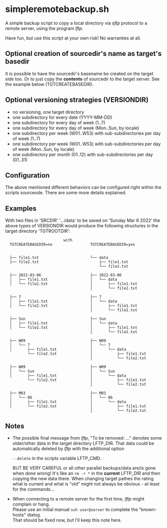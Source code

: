 # simpleremotebackup.sh

A simple backup script to copy a local directory via *sftp* protocol
to a remote server, using the program *lftp*.

Have fun, but use this script at your own risk! No warranties at all.

## Optional creation of sourcedir's name as target's basedir

It is possible to have the sourcedir's basename be created on the target side too.
Or to just copy the **contents** of sourcedir to the target server.
See the example below (TGTCREATEBASEDIR).

## Optional versioning strategies (VERSIONDIR)

* no versioning, one target directory
* one subdirectory for every date (YYYY-MM-DD)
* one subdirectory for every day of week (1..7)
* one subdirectory for every day of week (Mon..Sun, by locale)
* one subdirectory per week (W01..W53) with sub-subdirectories per day of week (1..7)
* one subdirectory per week (W01..W53) with sub-subdirectories per day of week (Mon..Sun, by locale)
* one subdirectory per month (01..12) with sub-subdirectories per day (01..31)

## Configuration

The above mentioned different behaviors can be configured right within the scripts sourceode.
There are some more details explained.

## Examples

With two files in 'SRCDIR' '.../data' to be saved
on 'Sunday Mar 6 2022' the above types of VERSIONDIR
would produce the following structures in the target directory 'TGTROOTDIR':

```
                          with
  TGTCREATEBASEDIR=no                 TGTCREATEBASEDIR=yes


  ├── file1.txt                       └── data
  ├── file2.txt                           ├── file1.txt
                                          └── file2.txt

  ├── 2022-03-06                      ├── 2022-03-06
  │   ├── file1.txt                   │   └── data
  │   └── file2.txt                   │       ├── file1.txt
                                      │       └── file2.txt

  ├── 7                               ├── 7
  │   ├── file1.txt                   │   └── data
  │   └── file2.txt                   │       ├── file1.txt
                                      │       └── file2.txt

  ├── Sun                             ├── Sun
  │   ├── file1.txt                   │   └── data
  │   └── file2.txt                   │       ├── file1.txt
                                      │       └── file2.txt

  ├── W09                             ├── W09
  │   └── 7                           │   └── 7
  │       ├── file1.txt               │       └── data
          └── file2.txt               │           ├── file1.txt
                                      │           └── file2.txt

  ├── W09                             ├── W09
  │   └── Sun                         │   └── Sun
  │       ├── file1.txt               │       └── data
          └── file2.txt               │           ├── file1.txt
                                      │           └── file2.txt

  ├── M03                             ├── M03
  │   └── 06                          │   └── 06
  │       ├── file1.txt               │       └── data
  │       └── file2.txt               │           ├── file1.txt
                                      │           └── file2.txt
```

## Notes

* The possible final message from *lftp*, "To be removed: ..."
  denotes some older/other data in the target directory LFTP_DIR.
  That data could be automatically deleted by *lftp* with the additional option

    `--delete` in the scripts variable LFTP_CMD.

  BUT BE VERY CAREFUL or all other parallel backups/data are/is gone when done wrong!
  It's like an `rm -r *` in the **current** LFTP_DIR and then copying the new data there.
  When changing target pathes the rating what is current and what is "old" might
  not always be obvious - at least for the commands...

* When connecting to a remote server for the first time, *lftp* might complain or hang.  
  Please use an initial manual `ssh user@server` to complete the "known-hosts" dialog.  
  That should be fixed now, but I'll keep this note here.
